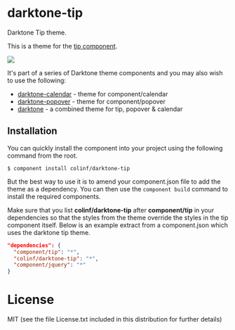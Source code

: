 
# darktone-tip

  Darktone Tip theme.

  This is a theme for the [tip component](https://github.com/component/tip).

  ![](http://f.cl.ly/items/3A1n3M1D2v1U2w331N09/Screen%20Shot%202012-10-13%20at%2014.51.13.png)

  It's part of a series of Darktone theme components and you may also wish to use the following:

  * [darktone-calendar](https://github.com/colinf/darktone-calendar) - theme for component/calendar
  * [darktone-popover](https://github.com/colinf/darktone-popover) - theme for component/popover
  * [darktone](https://github.com/colinf/darktone) - a combined theme for tip, popover & calendar

## Installation

You can quickly install the component into your project using the following command from the root.
```
$ component install colinf/darktone-tip
```
But the best way to use it is to amend your component.json file to add the theme as a dependency. You can then use the `component build` command to install the required components.

Make sure that you list **colinf/darktone-tip** after **component/tip** in your dependencies so that the styles from the theme override the styles in the tip component itself. Below is an example extract from a component.json which uses the darktone tip theme.

```json
"dependencies": {
  "component/tip": "*",
  "colinf/darktone-tip": "*",
  "component/jquery": "*"
}
```
# License

  MIT (see the file License.txt included in this distribution for further details)
